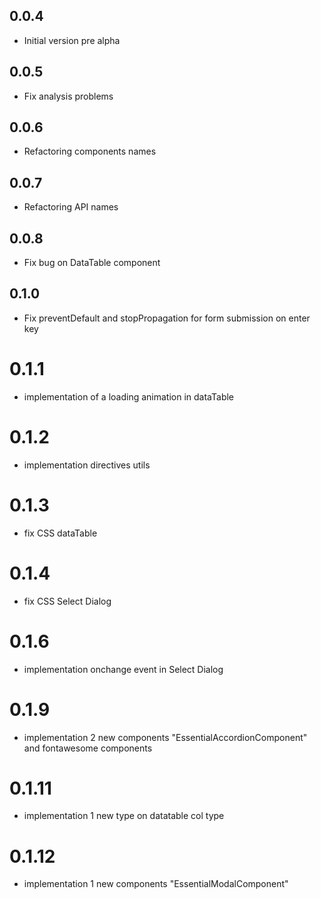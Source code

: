## 0.0.4

- Initial version pre alpha

## 0.0.5

- Fix analysis problems 

## 0.0.6

- Refactoring components names 

## 0.0.7

- Refactoring API names 

## 0.0.8

- Fix bug on DataTable component

## 0.1.0

- Fix preventDefault and stopPropagation for form submission on enter key

# 0.1.1
- implementation of a loading animation in dataTable

# 0.1.2

- implementation directives utils

# 0.1.3

- fix CSS dataTable

# 0.1.4

- fix CSS Select Dialog

# 0.1.6

- implementation onchange event in Select Dialog

# 0.1.9

- implementation 2 new components "EssentialAccordionComponent" and fontawesome components 

# 0.1.11

- implementation 1 new type on datatable col type

# 0.1.12

- implementation 1 new components "EssentialModalComponent"